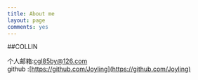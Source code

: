 ```yaml
---
title: About me
layout: page
comments: yes
---
```

  
##COLLIN    

个人邮箱:cgl85by@126.com           
github :[https://github.com/Joyling](https://github.com/Joyling)
